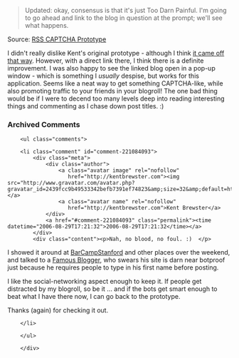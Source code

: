 <blockquote cite="http://kentbrewster.com/rss-captcha-prototype">Updated: okay, consensus is that it's just Too Darn Painful. I'm going to go ahead and link to the blog in question at the prompt; we'll see what happens.</blockquote><div class="quotesource">Source: <a href="http://kentbrewster.com/rss-captcha-prototype">RSS CAPTCHA Prototype</a></div>

I didn't really dislike Kent's original prototype - although I think [it came off that way](http://decafbad.com/blog/2006/08/25/rss-captcha-prototype#comment-34842).  However, with a direct link there, I think there is a definite improvement.  I was also happy to see the linked blog open in a pop-up window - which is something I *usually* despise, but works for this application.  Seems like a neat way to get something CAPTCHA-like, while also promoting traffic to your friends in your blogroll!  The one bad thing would be if I were to decend too many levels deep into reading interesting things and commenting as I chase down post titles.  :)

<div id="comments" class="comments archived-comments">
            <h3>Archived Comments</h3>
            
        <ul class="comments">
            
        <li class="comment" id="comment-221084093">
            <div class="meta">
                <div class="author">
                    <a class="avatar image" rel="nofollow" 
                       href="http://kentbrewster.com"><img src="http://www.gravatar.com/avatar.php?gravatar_id=2439fcc9b49533342befb7391ef74823&amp;size=32&amp;default=http://mediacdn.disqus.com/1320279820/images/noavatar32.png"/></a>
                    <a class="avatar name" rel="nofollow" 
                       href="http://kentbrewster.com">Kent Brewster</a>
                </div>
                <a href="#comment-221084093" class="permalink"><time datetime="2006-08-29T17:21:32">2006-08-29T17:21:32</time></a>
            </div>
            <div class="content"><p>Nah, no blood, no foul. :)  </p>

<p>I showed it around at <a href="http://barcamp.org" rel="nofollow">BarCampStanford</a> and other places over the weekend, and talked to a <a href="http://jeremy.zawodny.com" rel="nofollow">Famous Blogger</a>, who swears his site is darn near botproof just because he requires people to type in his first name before posting.</p>

<p>I like the social-networking aspect enough to keep it.  If people get distracted by my blogroll, so be it ... and if the bots get smart enough to beat what I have there now, I can go back to the prototype.</p>

<p>Thanks (again) for checking it out.</p></div>
            
        </li>
    
        </ul>
    
        </div>
    